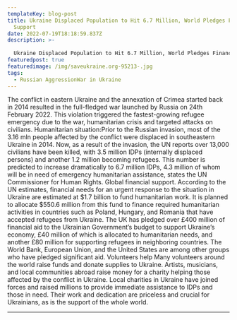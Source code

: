 ```yaml
---
templateKey: blog-post
title: Ukraine Displaced Population to Hit 6.7 Million, World Pledges Financial
  Support
date: 2022-07-19T18:18:59.837Z
description: >-
  
  Ukraine Displaced Population to Hit 6.7 Million, World Pledges Financial Support
featuredpost: true
featuredimage: /img/saveukraine.org-95213-.jpg
tags:
  - Russian AggressionWar in Ukraine
---
```



The conflict in eastern Ukraine and the annexation of Crimea started back in 2014 resulted in the full-fledged war launched by Russia on 24th February 2022. This violation triggered the fastest-growing refugee emergency due to the war, humanitarian crisis and targeted attacks on civilians. Humanitarian situation:Prior to the Russian invasion, most of the 3.16 mln people affected by the conflict were displaced in southeastern Ukraine in 2014. Now, as a result of the invasion, the UN reports over 13,000 civilians have been killed, with 3.5 million IDPs (internally displaced persons) and another 1.2 million becoming refugees. This number is predicted to increase dramatically to 6.7 million IDPs, 4.3 million of whom will be in need of emergency humanitarian assistance, states the UN Commissioner for Human Rights. Global financial support. According to the UN estimates, financial needs for an urgent response to the situation in Ukraine are estimated at $1.7 billion to fund humanitarian work. It is planned to allocate $550.6 million from this fund to finance required humanitarian activities in countries such as Poland, Hungary, and Romania that have accepted refugees from Ukraine. The UK has pledged over £400 million of financial aid to the Ukrainian Government’s budget to support Ukraine’s economy, £40 million of which is allocated to humanitarian needs, and another £80 million for supporting refugees in neighboring countries. The World Bank, European Union, and the United States are among other groups who have pledged significant aid. Volunteers help Many volunteers around the world raise funds and donate supplies to Ukraine. Artists, musicians, and local communities abroad raise money for a charity helping those affected by the conflict in Ukraine. Local charities in Ukraine have joined forces and raised millions to provide immediate assistance to IDPs and those in need.  Their work and dedication are priceless and crucial for Ukrainians, as is the support of the whole world.









- - -